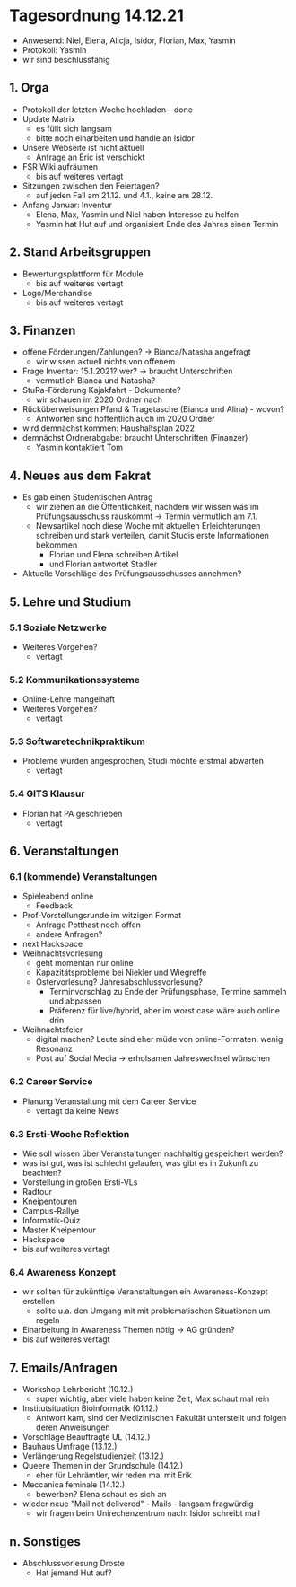---
---

# Tagesordnung 14.12.21

- Anwesend: Niel, Elena, Alicja, Isidor, Florian, Max, Yasmin
- Protokoll: Yasmin
- wir sind beschlussfähig

## 1. Orga

- Protokoll der letzten Woche hochladen - done
- Update Matrix
  - es füllt sich langsam
  - bitte noch einarbeiten und handle an Isidor
- Unsere Webseite ist nicht aktuell
  - Anfrage an Eric ist verschickt
- FSR Wiki aufräumen
  - bis auf weiteres vertagt
- Sitzungen zwischen den Feiertagen?
  - auf jeden Fall am 21.12. und 4.1., keine am 28.12.
- Anfang Januar: Inventur
  - Elena, Max, Yasmin und Niel haben Interesse zu helfen
  - Yasmin hat Hut auf und organisiert Ende des Jahres einen Termin

## 2. Stand Arbeitsgruppen

- Bewertungsplattform für Module
  - bis auf weiteres vertagt
- Logo/Merchandise
  - bis auf weiteres vertagt

## 3. Finanzen

- offene Förderungen/Zahlungen? -> Bianca/Natasha angefragt
  - wir wissen aktuell nichts von offenem
- Frage Inventar: 15.1.2021? wer? -> braucht Unterschriften
  - vermutlich Bianca und Natasha?
- StuRa-Förderung Kajakfahrt - Dokumente?
  - wir schauen im 2020 Ordner nach
- Rücküberweisungen Pfand & Tragetasche (Bianca und Alina) - wovon?
  - Antworten sind hoffentlich auch im 2020 Ordner
- wird demnächst kommen: Haushaltsplan 2022
- demnächst Ordnerabgabe: braucht Unterschriften (Finanzer)
  - Yasmin kontaktiert Tom

## 4. Neues aus dem Fakrat

- Es gab einen Studentischen Antrag
  - wir ziehen an die Öffentlichkeit, nachdem wir wissen was im Prüfungsausschuss rauskommt -> Termin vermutlich am 7.1.
  - Newsartikel noch diese Woche mit aktuellen Erleichterungen schreiben und stark verteilen, damit Studis erste Informationen bekommen
    - Florian und Elena schreiben Artikel
    - und Florian antwortet Stadler
- Aktuelle Vorschläge des Prüfungsausschusses annehmen?

## 5. Lehre und Studium

### 5.1 Soziale Netzwerke

- Weiteres Vorgehen?
  - vertagt

### 5.2 Kommunikationssysteme

- Online-Lehre mangelhaft
- Weiteres Vorgehen?
  - vertagt

### 5.3 Softwaretechnikpraktikum

- Probleme wurden angesprochen, Studi möchte erstmal abwarten
  - vertagt

### 5.4 GITS Klausur

- Florian hat PA geschrieben
  - vertagt

## 6. Veranstaltungen

### 6.1 (kommende) Veranstaltungen

- Spieleabend online
  - Feedback
- Prof-Vorstellungsrunde im witzigen Format
  - Anfrage Potthast noch offen
  - andere Anfragen?
- next Hackspace
- Weihnachtsvorlesung
  - geht momentan nur online
  - Kapazitätsprobleme bei Niekler und Wiegreffe
  - Ostervorlesung? Jahresabschlussvorlesung?
    - Terminvorschlag zu Ende der Prüfungsphase, Termine sammeln und abpassen
    - Präferenz für live/hybrid, aber im worst case wäre auch online drin
- Weihnachtsfeier
  - digital machen? Leute sind eher müde von online-Formaten, wenig Resonanz
  - Post auf Social Media -> erholsamen Jahreswechsel wünschen

### 6.2 Career Service

- Planung Veranstaltung mit dem Career Service
  - vertagt da keine News

### 6.3 Ersti-Woche Reflektion

- Wie soll wissen über Veranstaltungen nachhaltig gespeichert werden?
- was ist gut, was ist schlecht gelaufen, was gibt es in Zukunft zu beachten?
- Vorstellung in großen Ersti-VLs
- Radtour
- Kneipentouren
- Campus-Rallye
- Informatik-Quiz
- Master Kneipentour
- Hackspace
- bis auf weiteres vertagt

### 6.4 Awareness Konzept

- wir sollten für zukünftige Veranstaltungen ein Awareness-Konzept erstellen
  - sollte u.a. den Umgang mit mit problematischen Situationen um regeln
- Einarbeitung in Awareness Themen nötig -> AG gründen?
- bis auf weiteres vertagt

## 7. Emails/Anfragen

- Workshop Lehrbericht (10.12.)
  - super wichtig, aber viele haben keine Zeit, Max schaut mal rein
- Institutsituation Bioinformatik (01.12.)
  - Antwort kam, sind der Medizinischen Fakultät unterstellt und folgen deren Anweisungen
- Vorschläge Beauftragte UL (14.12.)
- Bauhaus Umfrage (13.12.)
- Verlängerung Regelstudienzeit (13.12.)
- Queere Themen in der Grundschule (14.12.)
  - eher für Lehrämtler, wir reden mal mit Erik
- Meccanica feminale (14.12.)
  - bewerben? Elena schaut es sich an
- wieder neue "Mail not delivered" - Mails - langsam fragwürdig
  - wir fragen beim Unirechenzentrum nach: Isidor schreibt mail

## n. Sonstiges

- Abschlussvorlesung Droste
  - Hat jemand Hut auf?

